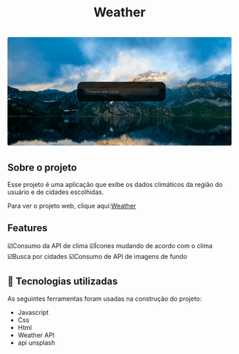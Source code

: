 <h1 align="center">Weather</h1>


<h1>
    <img style="border-radius:4px" src='gif/Animação.gif'>
</h1>



## Sobre o projeto

Esse projeto é uma aplicação que exibe os dados climáticos da região do usuário e de cidades escolhidas.

Para ver o projeto web, clique aqui:<a href="https://wellington-dev.github.io/Weather_web/">Weather</a>

## Features

☑️Consumo da API de clima
☑️Ícones mudando de acordo com o clima
☑️Busca por cidades
☑️Consumo de API de imagens de fundo


## 🚀 Tecnologias utilizadas

As seguintes ferramentas foram usadas na construção do projeto:

- Javascript
- Css
- Html
- Weather API
- api unsplash




